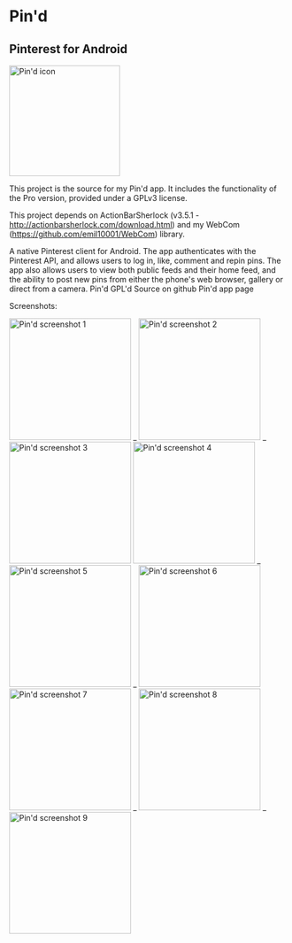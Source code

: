 # Pin'd
## Pinterest for Android


<img src="http://files.feigdev.com/pind.png" alt="Pin'd icon" height="200px" />

This project is the source for my Pin'd app. It includes the functionality of the Pro version, 
provided under a GPLv3 license.

This project depends on ActionBarSherlock (v3.5.1 - http://actionbarsherlock.com/download.html) 
and my WebCom (https://github.com/emil10001/WebCom) library.

A native Pinterest client for Android. The app authenticates with the Pinterest API, and allows users to log in, like, comment and repin pins. The app also allows users to view both public feeds and their home feed, and the ability to post new pins from either the phone's web browser, gallery or direct from a camera. Pin'd GPL'd Source on github Pin'd app page

Screenshots:

<img src="http://files.feigdev.com/pinterest_1_main.png" alt="Pin'd screenshot 1" width="220px" /> _ 
<img src="http://files.feigdev.com/pinterest_2_categories.png" alt="Pin'd screenshot 2"  width="220px" /> _ 
<img src="http://files.feigdev.com/pinterest_3_details.png" alt="Pin'd screenshot 3" width="220px" />
<img src="http://files.feigdev.com/pind_4_browser_share.png" alt="Pin'd screenshot 4" width="220px" /> _ 
<img src="http://files.feigdev.com/pind_5_image_scraper.png" alt="Pin'd screenshot 5" width="220px" /> _ 
<img src="http://files.feigdev.com/pind_6_create_pin.png" alt="Pin'd screenshot 6" width="220px" /> 
<img src="http://files.feigdev.com/pind_7_menu.png" alt="Pin'd screenshot 7" width="220px" /> _ 
<img src="http://files.feigdev.com/pind_8_gallery.png" alt="Pin'd screenshot 8"  width="220px" /> _ 
<img src="http://files.feigdev.com/pind_9_create_pin.png" alt="Pin'd screenshot 9"  width="220px" /> 
